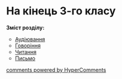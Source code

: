 <div id="hypercomments_widget" class="js-hypercomments-widget invisible"></div>

# На кінець 3-го класу

<p><b>Зміст розділу:</b></p>
<ul type="circle">
<li><a href="https://edera.gitbooks.io/ed-era-book-mon-english-special/content/3/audiyuvannya.html">Аудіювання</a></li>
<li><a href="https://edera.gitbooks.io/ed-era-book-mon-english-special/content/3/govorinnya.html">Говоріння</a></li>
<li><a href="https://edera.gitbooks.io/ed-era-book-mon-english-special/content/3/chitannya.html">Читання</a></li>
<li><a href="https://edera.gitbooks.io/ed-era-book-mon-english-special/content/3/pysmo.html">Письмо</a></li>
</ul>

<div class="js-hypercomments-container">
    <a href="http://hypercomments.com" class="hc-link" title="comments widget">comments powered by HyperComments</a>
</div>